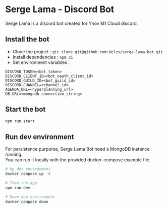 # Serge Lama - Discord Bot

Serge Lama is a discord bot created for Ynov M1 Cloud discord.

## Install the bot

- Clone the project : `git clone git@github.com:Xelzs/serge-lama-bot.git`
- Install dependencies : `npm ci`
- Set environment variables :
```
DISCORD_TOKEN=<bot_token>
DISCORD_CLIENT_ID=<bot_oauth_client_id>
DISCORD_GUILD_ID=<bot_guild_id>
DISCORD_CHANNEL=<channel_id>
AGENDA_URL=<hyperplanning_url>
DB_URL=<mongodb_connection_string>
```

## Start the bot

```sh
npm run start
```

## Run dev environment

For persistence purporse, Serge Lama Bot need a MongoDB instance running.  
You can run it locally with the provided docker-compose example file. 

```sh
# Up dev environment
docker compose up -d

# Then run app
npm run dev

# Down dev environment
docker compose down

```